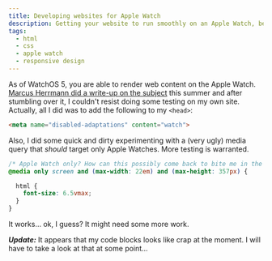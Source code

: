 ```yaml
---
title: Developing websites for Apple Watch
description: Getting your website to run smoothly on an Apple Watch, because why not?
tags:
  - html
  - css
  - apple watch
  - responsive design
---
```


As of WatchOS 5, you are able to render web content on the Apple Watch. [Marcus Herrmann did a write-up on the subject](https://marcus.io/blog/websites-on-apple-watch) this summer and after stumbling over it, I couldn't resist doing some testing on my own site. Actually, all I did was to add the following to my `<head>`:

```html
<meta name="disabled-adaptations" content="watch">
```

Also, I did some quick and dirty experimenting with a (very ugly) media query that _should_ target only Apple Watches. More testing is warranted.

```css
/* Apple Watch only? How can this possibly come back to bite me in the ass? */
@media only screen and (max-width: 22em) and (max-height: 357px) {

  html {
    font-size: 6.5vmax;
  }
}
```

It works… ok, I guess? It might need some more work.

***Update:*** It appears that my code blocks looks like crap at the moment. I will have to take a look at that at some point…
